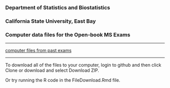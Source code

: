 ### Department of Statistics and Biostatistics
### California State University, East Bay
### Computer data files for the Open-book MS Exams

-----
[computer files from past exams](pastexams.md)

------

To download all of the files to your computer, login to github and then click Clone or download and select Download ZIP.

Or try running the R code in the FileDownload.Rmd file.









